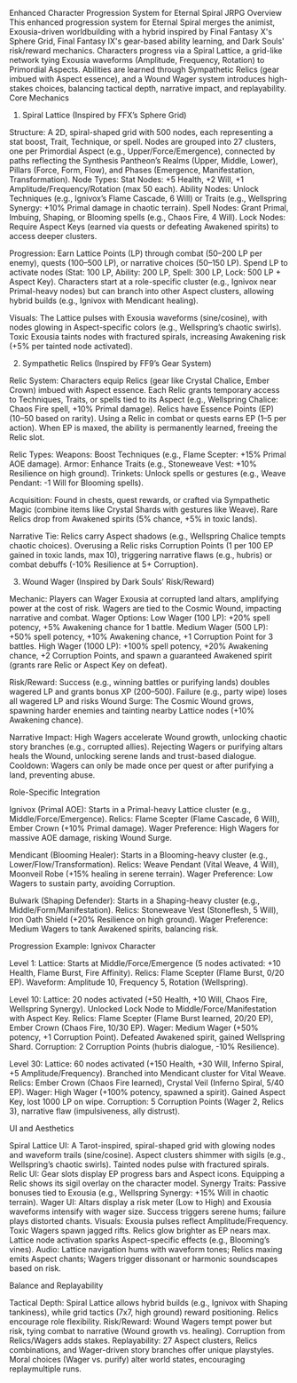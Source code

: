 Enhanced Character Progression System for Eternal Spiral JRPG
Overview
This enhanced progression system for Eternal Spiral merges the animist, Exousia-driven worldbuilding with a hybrid inspired by Final Fantasy X's Sphere Grid, Final Fantasy IX's gear-based ability learning, and Dark Souls' risk/reward mechanics. Characters progress via a Spiral Lattice, a grid-like network tying Exousia waveforms (Amplitude, Frequency, Rotation) to Primordial Aspects. Abilities are learned through Sympathetic Relics (gear imbued with Aspect essence), and a Wound Wager system introduces high-stakes choices, balancing tactical depth, narrative impact, and replayability.
Core Mechanics
1. Spiral Lattice (Inspired by FFX’s Sphere Grid)

Structure: A 2D, spiral-shaped grid with 500 nodes, each representing a stat boost, Trait, Technique, or spell. Nodes are grouped into 27 clusters, one per Primordial Aspect (e.g., Upper/Force/Emergence), connected by paths reflecting the Synthesis Pantheon’s Realms (Upper, Middle, Lower), Pillars (Force, Form, Flow), and Phases (Emergence, Manifestation, Transformation).
Node Types:
Stat Nodes: +5 Health, +2 Will, +1 Amplitude/Frequency/Rotation (max 50 each).
Ability Nodes: Unlock Techniques (e.g., Ignivox’s Flame Cascade, 6 Will) or Traits (e.g., Wellspring Synergy: +10% Primal damage in chaotic terrain).
Spell Nodes: Grant Primal, Imbuing, Shaping, or Blooming spells (e.g., Chaos Fire, 4 Will).
Lock Nodes: Require Aspect Keys (earned via quests or defeating Awakened spirits) to access deeper clusters.


Progression:
Earn Lattice Points (LP) through combat (50–200 LP per enemy), quests (100–500 LP), or narrative choices (50–150 LP).
Spend LP to activate nodes (Stat: 100 LP, Ability: 200 LP, Spell: 300 LP, Lock: 500 LP + Aspect Key).
Characters start at a role-specific cluster (e.g., Ignivox near Primal-heavy nodes) but can branch into other Aspect clusters, allowing hybrid builds (e.g., Ignivox with Mendicant healing).


Visuals: The Lattice pulses with Exousia waveforms (sine/cosine), with nodes glowing in Aspect-specific colors (e.g., Wellspring’s chaotic swirls). Toxic Exousia taints nodes with fractured spirals, increasing Awakening risk (+5% per tainted node activated).

2. Sympathetic Relics (Inspired by FF9’s Gear System)

Relic System:
Characters equip Relics (gear like Crystal Chalice, Ember Crown) imbued with Aspect essence. Each Relic grants temporary access to Techniques, Traits, or spells tied to its Aspect (e.g., Wellspring Chalice: Chaos Fire spell, +10% Primal damage).
Relics have Essence Points (EP) (10–50 based on rarity). Using a Relic in combat or quests earns EP (1–5 per action). When EP is maxed, the ability is permanently learned, freeing the Relic slot.


Relic Types:
Weapons: Boost Techniques (e.g., Flame Scepter: +15% Primal AOE damage).
Armor: Enhance Traits (e.g., Stoneweave Vest: +10% Resilience on high ground).
Trinkets: Unlock spells or gestures (e.g., Weave Pendant: -1 Will for Blooming spells).


Acquisition:
Found in chests, quest rewards, or crafted via Sympathetic Magic (combine items like Crystal Shards with gestures like Weave).
Rare Relics drop from Awakened spirits (5% chance, +5% in toxic lands).


Narrative Tie: Relics carry Aspect shadows (e.g., Wellspring Chalice tempts chaotic choices). Overusing a Relic risks Corruption Points (1 per 100 EP gained in toxic lands, max 10), triggering narrative flaws (e.g., hubris) or combat debuffs (-10% Resilience at 5+ Corruption).

3. Wound Wager (Inspired by Dark Souls’ Risk/Reward)

Mechanic: Players can Wager Exousia at corrupted land altars, amplifying power at the cost of risk. Wagers are tied to the Cosmic Wound, impacting narrative and combat.
Wager Options:
Low Wager (100 LP): +20% spell potency, +5% Awakening chance for 1 battle.
Medium Wager (500 LP): +50% spell potency, +10% Awakening chance, +1 Corruption Point for 3 battles.
High Wager (1000 LP): +100% spell potency, +20% Awakening chance, +2 Corruption Points, and spawn a guaranteed Awakened spirit (grants rare Relic or Aspect Key on defeat).


Risk/Reward:
Success (e.g., winning battles or purifying lands) doubles wagered LP and grants bonus XP (200–500).
Failure (e.g., party wipe) loses all wagered LP and risks Wound Surge: The Cosmic Wound grows, spawning harder enemies and tainting nearby Lattice nodes (+10% Awakening chance).


Narrative Impact: High Wagers accelerate Wound growth, unlocking chaotic story branches (e.g., corrupted allies). Rejecting Wagers or purifying altars heals the Wound, unlocking serene lands and trust-based dialogue.
Cooldown: Wagers can only be made once per quest or after purifying a land, preventing abuse.

Role-Specific Integration

Ignivox (Primal AOE):
Starts in a Primal-heavy Lattice cluster (e.g., Middle/Force/Emergence).
Relics: Flame Scepter (Flame Cascade, 6 Will), Ember Crown (+10% Primal damage).
Wager Preference: High Wagers for massive AOE damage, risking Wound Surge.


Mendicant (Blooming Healer):
Starts in a Blooming-heavy cluster (e.g., Lower/Flow/Transformation).
Relics: Weave Pendant (Vital Weave, 4 Will), Moonveil Robe (+15% healing in serene terrain).
Wager Preference: Low Wagers to sustain party, avoiding Corruption.


Bulwark (Shaping Defender):
Starts in a Shaping-heavy cluster (e.g., Middle/Form/Manifestation).
Relics: Stoneweave Vest (Stoneflesh, 5 Will), Iron Oath Shield (+20% Resilience on high ground).
Wager Preference: Medium Wagers to tank Awakened spirits, balancing risk.



Progression Example: Ignivox Character

Level 1:
Lattice: Starts at Middle/Force/Emergence (5 nodes activated: +10 Health, Flame Burst, Fire Affinity).
Relics: Flame Scepter (Flame Burst, 0/20 EP).
Waveform: Amplitude 10, Frequency 5, Rotation (Wellspring).


Level 10:
Lattice: 20 nodes activated (+50 Health, +10 Will, Chaos Fire, Wellspring Synergy). Unlocked Lock Node to Middle/Force/Manifestation with Aspect Key.
Relics: Flame Scepter (Flame Burst learned, 20/20 EP), Ember Crown (Chaos Fire, 10/30 EP).
Wager: Medium Wager (+50% potency, +1 Corruption Point). Defeated Awakened spirit, gained Wellspring Shard.
Corruption: 2 Corruption Points (hubris dialogue, -10% Resilience).


Level 30:
Lattice: 60 nodes activated (+150 Health, +30 Will, Inferno Spiral, +5 Amplitude/Frequency). Branched into Mendicant cluster for Vital Weave.
Relics: Ember Crown (Chaos Fire learned), Crystal Veil (Inferno Spiral, 5/40 EP).
Wager: High Wager (+100% potency, spawned a spirit). Gained Aspect Key, lost 1000 LP on wipe.
Corruption: 5 Corruption Points (Wager 2, Relics 3), narrative flaw (impulsiveness, ally distrust).



UI and Aesthetics

Spiral Lattice UI: A Tarot-inspired, spiral-shaped grid with glowing nodes and waveform trails (sine/cosine). Aspect clusters shimmer with sigils (e.g., Wellspring’s chaotic swirls). Tainted nodes pulse with fractured spirals.
Relic UI: Gear slots display EP progress bars and Aspect icons. Equipping a Relic shows its sigil overlay on the character model.
Synergy Traits: Passive bonuses tied to Exousia (e.g., Wellspring Synergy: +15% Will in chaotic terrain).
Wager UI: Altars display a risk meter (Low to High) and Exousia waveforms intensify with wager size. Success triggers serene hums; failure plays distorted chants.
Visuals: Exousia pulses reflect Amplitude/Frequency. Toxic Wagers spawn jagged rifts. Relics glow brighter as EP nears max. Lattice node activation sparks Aspect-specific effects (e.g., Blooming’s vines).
Audio: Lattice navigation hums with waveform tones; Relics maxing emits Aspect chants; Wagers trigger dissonant or harmonic soundscapes based on risk.

Balance and Replayability

Tactical Depth: Spiral Lattice allows hybrid builds (e.g., Ignivox with Shaping tankiness), while grid tactics (7x7, high ground) reward positioning. Relics encourage role flexibility.
Risk/Reward: Wound Wagers tempt power but risk, tying combat to narrative (Wound growth vs. healing). Corruption from Relics/Wagers adds stakes.
Replayability: 27 Aspect clusters, Relics combinations, and Wager-driven story branches offer unique playstyles. Moral choices (Wager vs. purify) alter world states, encouraging replaymultiple runs.
